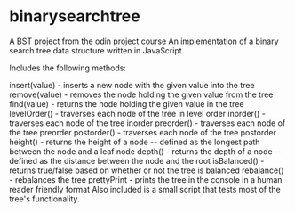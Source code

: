 # binarysearchtree
A BST project from the odin project course
An implementation of a binary search tree data structure written in JavaScript.

Includes the following methods:

insert(value) - inserts a new node with the given value into the tree
remove(value) - removes the node holding the given value from the tree
find(value) - returns the node holding the given value in the tree
levelOrder() - traverses each node of the tree in level order
inorder() - traverses each node of the tree inorder
preorder() - traverses each node of the tree preorder
postorder() - traverses each node of the tree postorder
height() - returns the height of a node -- defined as the longest path between the node and a leaf node
depth() - returns the depth of a node -- defined as the distance between the node and the root
isBalanced() - returns true/false based on whether or not the tree is balanced
rebalance() - rebalances the tree
prettyPrint - prints the tree in the console in a human reader friendly format
Also included is a small script that tests most of the tree's functionality.
